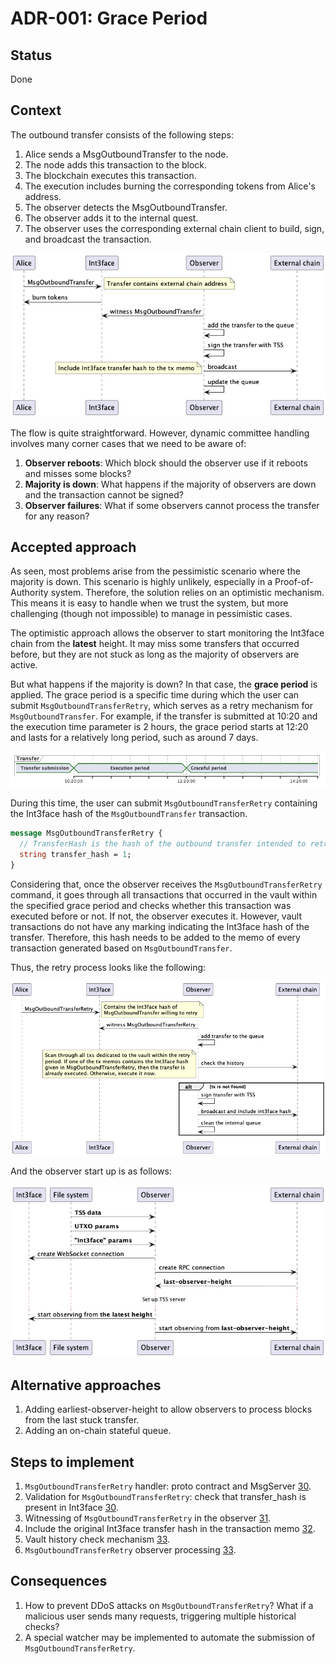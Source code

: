 # ADR-001: Grace Period

## Status

Done

## Context

The outbound transfer consists of the following steps:

1. Alice sends a MsgOutboundTransfer to the node.
2. The node adds this transaction to the block.
3. The blockchain executes this transaction.
4. The execution includes burning the corresponding tokens from Alice's address.
5. The observer detects the MsgOutboundTransfer.
6. The observer adds it to the internal quest.
7. The observer uses the corresponding external chain client to build, sign, and broadcast the transaction.
 
![outbound_current](/img/ADR/adr001/outbound_queue.png)

The flow is quite straightforward. However, dynamic committee handling involves many corner cases that we need to be aware of:
1. **Observer reboots**: Which block should the observer use if it reboots and misses some blocks?
2. **Majority is down**: What happens if the majority of observers are down and the transaction cannot be signed?
3. **Observer failures**: What if some observers cannot process the transfer for any reason?

## Accepted approach

As seen, most problems arise from the pessimistic scenario where the majority is down. This scenario is highly unlikely, especially in a Proof-of-Authority system. Therefore, the solution relies on an optimistic mechanism. This means it is easy to handle when we trust the system, but more challenging (though not impossible) to manage in pessimistic cases.

The optimistic approach allows the observer to start monitoring the Int3face chain from the **latest** height. It may miss some transfers that occurred before, but they are not stuck as long as the majority of observers are active.

But what happens if the majority is down? In that case, the **grace period** is applied. The grace period is a specific time during which the user can submit `MsgOutboundTransferRetry`, which serves as a retry mechanism for `MsgOutboundTransfer`. For example, if the transfer is submitted at 10:20 and the execution time parameter is 2 hours, the grace period starts at 12:20 and lasts for a relatively long period, such as around 7 days.

![outbound_current](/img/ADR/adr001/grace_period.png)

During this time, the user can submit `MsgOutboundTransferRetry` containing the Int3face hash of the `MsgOutboundTransfer` transaction.
```protobuf
message MsgOutboundTransferRetry {
  // TransferHash is the hash of the outbound transfer intended to retry.
  string transfer_hash = 1;
}
```

Considering that, once the observer receives the `MsgOutboundTransferRetry` command, it goes through all transactions that occurred in the vault within the specified grace period and checks whether this transaction was executed before or not. If not, the observer executes it. However, vault transactions do not have any marking indicating the Int3face hash of the transfer. Therefore, this hash needs to be added to the memo of every transaction generated based on `MsgOutboundTransfer`.

Thus, the retry process looks like the following:

![outbound_current](/img/ADR/adr001/outbound_queue_retry.png)

And the observer start up is as follows:

![observer_reboot](/img/ADR/adr001/observer_reboot.png)

## Alternative approaches

1. Adding earliest-observer-height to allow observers to process blocks from the last stuck transfer.
2. Adding an on-chain stateful queue.

## Steps to implement

1. `MsgOutboundTransferRetry` handler: proto contract and MsgServer [30](https://github.com/Int3facechain/bridge/issues/30).
2. Validation for `MsgOutboundTransferRetry`: check that transfer_hash is present in Int3face [30](https://github.com/Int3facechain/bridge/issues/30).
3. Witnessing of `MsgOutboundTransferRetry` in the observer [31](https://github.com/Int3facechain/bridge/issues/31).
4. Include the original Int3face transfer hash in the transaction memo [32](https://github.com/Int3facechain/bridge/issues/32).
5. Vault history check mechanism [33](https://github.com/Int3facechain/bridge/issues/33).
6. `MsgOutboundTransferRetry` observer processing [33](https://github.com/Int3facechain/bridge/issues/33).

## Consequences

1. How to prevent DDoS attacks on `MsgOutboundTransferRetry`? What if a malicious user sends many requests, triggering multiple historical checks?
2. A special watcher may be implemented to automate the submission of `MsgOutboundTransferRetry`.
